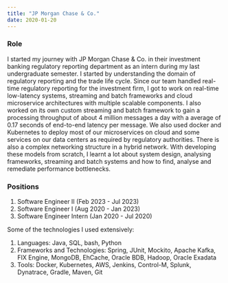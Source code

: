 ```yaml
---
title: "JP Morgan Chase & Co."
date: 2020-01-20
---
```


### Role
I started my journey with JP Morgan Chase & Co. in their investment banking regulatory reporting department as an intern during my last undergraduate semester. I started by understanding the domain of regulatory reporting and the trade life cycle. Since our team handled real-time regulatory reporting for the investment firm, I got to work on real-time low-latency systems, streaming and batch frameworks and cloud microservice architectures with multiple scalable components. I also worked on its own custom streaming and batch framework to gain a processing throughput of about 4 million messages a day with a average of 0.17 seconds of end-to-end latency per message. We also used docker and Kubernetes to deploy most of our microservices on cloud and some services on our data centers as required by regulatory authorities. There is also a complex networking structure in a hybrid network. With developing these models from scratch, I learnt a lot about system design, analysing frameworks, streaming and batch systems and how to find, analyse and remediate performance bottlenecks.

### Positions
1. Software Engineer II             (Feb 2023 - Jul 2023)
2. Software Engineer I              (Aug 2020 - Jan 2023)
3. Software Engineer Intern         (Jan 2020 - Jul 2020)

Some of the technologies I used extensively:
1. Languages: Java, SQL, bash, Python
2. Frameworks and Technologies: Spring, JUnit, Mockito, Apache Kafka, FIX Engine, MongoDB, EhCache, Oracle BDB, Hadoop, Oracle Exadata
3. Tools: Docker, Kubernetes, AWS, Jenkins, Control-M, Splunk, Dynatrace, Gradle, Maven, Git